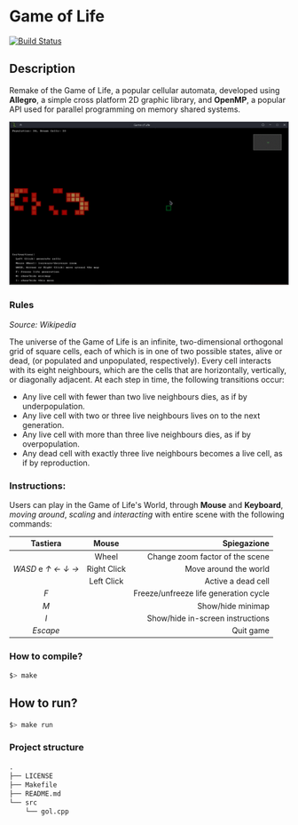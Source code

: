 # Game of Life
[![Build Status](https://travis-ci.com/kwrx/Game-of-Life.svg?branch=master)](https://travis-ci.com/kwrx/Game-of-Life)


## Description
Remake of the Game of Life, a popular cellular automata, developed using **Allegro**, a simple cross platform 2D graphic library, and **OpenMP**, a popular API used for parallel programming on memory shared systems.

![Game of Life - Screenshot](/docs/anim.gif)


### Rules

*Source: Wikipedia*

The universe of the Game of Life is an infinite, two-dimensional orthogonal grid of square cells, each of which is in one of two possible states, alive or dead, (or populated and unpopulated, respectively). Every cell interacts with its eight neighbours, which are the cells that are horizontally, vertically, or diagonally adjacent. At each step in time, the following transitions occur:

 * Any live cell with fewer than two live neighbours dies, as if by underpopulation.
 * Any live cell with two or three live neighbours lives on to the next generation.
 * Any live cell with more than three live neighbours dies, as if by overpopulation.
 * Any dead cell with exactly three live neighbours becomes a live cell, as if by reproduction.



### Instructions:
Users can play in the Game of Life's World, through **Mouse** and **Keyboard**, *moving around*, *scaling* and *interacting* with entire scene with the following commands:

|  Tastiera              |  Mouse         |         Spiegazione                             |
|:----------------------:|:--------------:|------------------------------------------------:|
|                        | Wheel          |  Change zoom factor of the scene                |
|   *WASD* e *↑ ← ↓ →*   | Right Click    |  Move around the world                          |
|                        | Left Click     |  Active a dead cell                             |
|   *F*                  |                |  Freeze/unfreeze life generation cycle          |
|   *M*                  |                |  Show/hide minimap                              |
|   *I*                  |                |  Show/hide in-screen instructions               |
|   *Escape*             |                |  Quit game                                      |



### How to compile?
```sh
$> make
```
## How to run?
```sh
$> make run
```

### Project structure
```
.
├── LICENSE
├── Makefile
├── README.md
└── src
    └── gol.cpp

```

